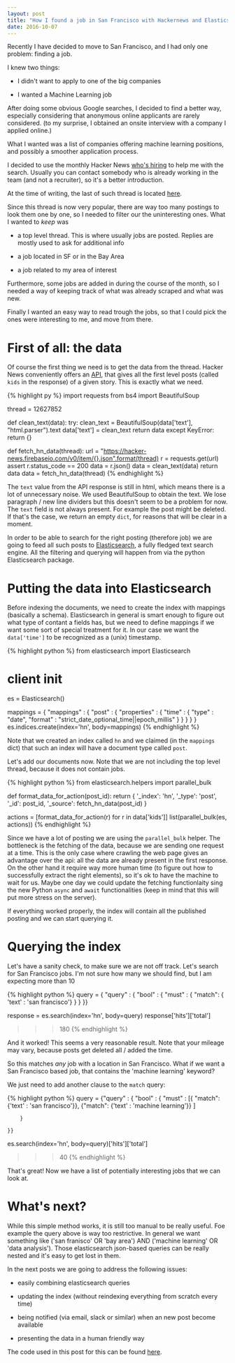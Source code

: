 ```yaml
---
layout: post
title: "How I found a job in San Francisco with Hackernews and Elasticsearch"
date: 2016-10-07
---
```


Recently I have decided to move to San Francisco, and I had only one problem: finding a job.

I knew two things:

- I didn't want to apply to one of the big companies

- I wanted a Machine Learning job

After doing some obvious Google searches, I decided to find a better way, especially considering that anonymous online applicants are rarely considered. (to my surprise, I obtained an onsite interview with a company I applied online.)

What I wanted was a list of companies offering machine learning positions, and possibly a smoother application process.

I decided to use the monthly Hacker News [who's hiring](https://www.google.com/search?q=hacker+news+who%27s+hiring) to help me with the search. Usually you can contact somebody who is already working in the team (and not a recruiter), so it's a better introduction.

At the time of writing, the last of such thread is located [here](https://news.ycombinator.com/item?id=12627852).

Since this thread is now very popular, there are way too many postings to look them one by one, so I needed to filter our the uninteresting ones. What I wanted to _keep_ was

- a top level thread. This is where usually jobs are posted. Replies are mostly used to ask for additional info

- a job located in SF or in the Bay Area

- a job related to my area of interest

Furthermore, some jobs are added in during the course of the month, so I needed a way of keeping track of what was already scraped and what was new.

Finally I wanted an easy way to read trough the jobs, so that I could pick the ones were interesting to me, and move from there.

# First of all: the data

Of course the first thing we need is to get the data from the thread. Hacker News conveniently offers an [API](https://github.com/HackerNews/API), that gives all the first level posts (called `kids` in the response) of a given story. This is exactly what we need.

{% highlight py %}
import requests
from bs4 import BeautifulSoup

thread = 12627852

def clean_text(data):
    try:
        clean_text = BeautifulSoup(data['text'], "html.parser").text
        data['text'] = clean_text
        return data
    except KeyError:
          return {}

def fetch_hn_data(thread):
    url = "https://hacker-news.firebaseio.com/v0/item/{}.json".format(thread)
    r = requests.get(url)
    assert r.status_code == 200
    data = r.json()
    data = clean_text(data)
    return data
data = fetch_hn_data(thread)
{% endhighlight %}

The `text` value from the API response is still in html, which means there is a lot of unnecessary noise. We used BeautifulSoup to obtain the text. We lose paragraph / new line dividers but this doesn't seem to be a problem for now.
The `text` field is not always present. For example the post might be deleted. If that's the case, we return an empty `dict`, for reasons that will be clear in a moment.

In order to be able to search for the right posting (therefore job) we are going to feed all such posts to [Elasticsearch](https://www.elastic.co/), a fully fledged text search engine.
All the filtering and querying will happen from via the python Elasticsearch package.


# Putting the data into Elasticsearch

Before indexing the documents, we need to create the index with mappings (basically a schema). Elasticsearch in general is smart enough to figure out what type of contant a fields has, but we need to define mappings if we want some sort of special treatment for it. In our case we want the `data['time']` to be recognized as a (unix) timestamp.


{% highlight python %}
from elasticsearch import Elasticsearch
# client init
es = Elasticsearch()

mappings = {
    "mappings" : {
        "post" : {
            "properties" : {
                "time" : {
                    "type" : "date",
                    "format" : "strict_date_optional_time||epoch_millis"
                }
            }
        }
    }
}
es.indices.create(index='hn', body=mappings)
{% endhighlight %}

Note that we created an index called `hn` and we claimed (in the `mappings` dict) that such an index will have a document type called `post`.

Let's add our documents now. Note that we are not including the top level thread, because it does not contain jobs.

{% highlight python %}
from elasticsearch.helpers import parallel_bulk

def format_data_for_action(post_id):
    return {
    '_index': 'hn',
    '_type': 'post',
    '_id': post_id,
    '_source': fetch_hn_data(post_id)
}

actions = [format_data_for_action(r) for r in data['kids']]
list(parallel_bulk(es, actions))
{% endhighlight %}

Since we have a lot of posting we are using the `parallel_bulk` helper. The bottleneck is the fetching of the data, because we are sending one request at a time. This is the only case where crawling the web page gives an advantage over the api: all the data are already present in the first response. On the other hand it require way more human time (to figure out how to successfully extract the right elements), so it's ok to have the machine to wait for us. Maybe one day we could update the fetching functionlaity sing the new Python `async` and `await` functionalities (keep in mind that this will put more stress on the server).

If everything worked properly, the index will contain all the published posting and we can start querying it.

# Querying the index

Let's have a sanity check, to make sure we are not off track. Let's search for San Francisco jobs. I'm not sure how many we should find, but I am expecting more than 10

{% highlight python %}
query = {
    "query" : {
        "bool" : {
            "must" : {
                "match": { 'text' : 'san francisco'}
            }
        }
    }}

response = es.search(index='hn', body=query)
response['hits']['total']
>>> 180
{% endhighlight %}

And it worked! This seems a very reasonable result. Note that your mileage may vary, because posts get deleted all / added the time.

So this matches _any_ job with a location in San Francisco. What if we want a San Francisco based job, that contains the 'machine learning' keyword?

We just need to add another clause to the `match` query:

{% highlight python %}
query = {"query" : {
        "bool" : {
            "must" : [{
                "match": {'text' : 'san francisco'}},
                {"match": {'text' : 'machine learning'}}
            ]

        }

    }}

es.search(index='hn', body=query)['hits']['total']
>>> 40
{% endhighlight %}

That's great! Now we have a list of potentially interesting jobs that we can look at.

# What's next?

While this simple method works, it is still too manual to be really useful. Foe example the query above is way too restrictive. In general we want something like ('san franisco' OR 'bay area') AND ('machine learning' OR 'data analysis'). Those elasticsearch json-based queries can be really nested and it's easy to get lost in them.

 In the next posts we are going to address the following issues:

- easily combining elasticsearch queries

- updating the index (without reindexing everything from scratch every time)

- being notified (via email, slack or similar) when an new post become available

- presenting the data in a human friendly way

The code used in this post for this can be found [here](https://github.com/hdmetor/HNCrawler).
